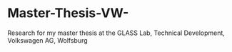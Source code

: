 # Master-Thesis-VW-
Research for my master thesis at the GLASS Lab, Technical Development, Volkswagen AG, Wolfsburg
